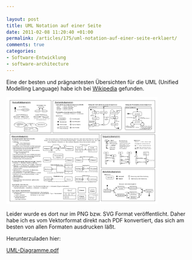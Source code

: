 ```yaml
---

layout: post
title: UML Notation auf einer Seite
date: 2011-02-08 11:20:40 +01:00
permalink: /articles/175/uml-notation-auf-einer-seite-erklaert/
comments: true
categories: 
- Software-Entwicklung
- software-architecture
---
```


Eine der besten und prägnantesten Übersichten für die UML (Unified
Modelling Language) habe ich bei
[Wikipedia](http://de.wikipedia.org/wiki/Unified_Modeling_Language)
gefunden.

[![](/images/posts/11.png)](/file_downloads/UML-Diagramme.pdf)

Leider wurde es dort nur im PNG bzw. SVG Format veröffentlicht. Daher
habe ich es vom Vektorformat direkt nach PDF konvertiert, das sich am
besten von allen Formaten ausdrucken läßt.

Herunterzuladen hier:

[UML-Diagramme.pdf](/file_downloads/UML-Diagramme.pdf)
